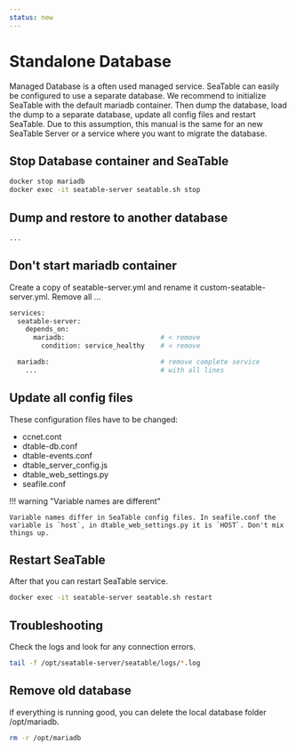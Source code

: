 ```yaml
---
status: new
---
```


# Standalone Database

Managed Database is a often used managed service. SeaTable can easily be configured to use a separate database. We recommend to initialize SeaTable with the default mariadb container. Then dump the database, load the dump to a separate database, update all config files and restart SeaTable. Due to this assumption, this manual is the same for an new SeaTable Server or a service where you want to migrate the database.

## Stop Database container and SeaTable

```bash
docker stop mariadb
docker exec -it seatable-server seatable.sh stop
```

## Dump and restore to another database

```bash
...
```

## Don't start mariadb container

Create a copy of seatable-server.yml and rename it custom-seatable-server.yml. Remove all ...

```bash
services:
  seatable-server:
    depends_on:
      mariadb:                        # < remove
        condition: service_healthy    # < remove

  mariadb:                            # remove complete service
    ...                               # with all lines
```

## Update all config files

These configuration files have to be changed:

- ccnet.cont
- dtable-db.conf
- dtable-events.conf
- dtable_server_config.js
- dtable_web_settings.py
- seafile.conf

!!! warning "Variable names are different"

    Variable names differ in SeaTable config files. In seafile.conf the variable is `host`, in dtable_web_settings.py it is `HOST`. Don't mix things up.

## Restart SeaTable

After that you can restart SeaTable service.

```bash
docker exec -it seatable-server seatable.sh restart
```

## Troubleshooting

Check the logs and look for any connection errors.

```bash
tail -f /opt/seatable-server/seatable/logs/*.log
```

## Remove old database

if everything is running good, you can delete the local database folder /opt/mariadb.

```bash
rm -r /opt/mariadb
```
